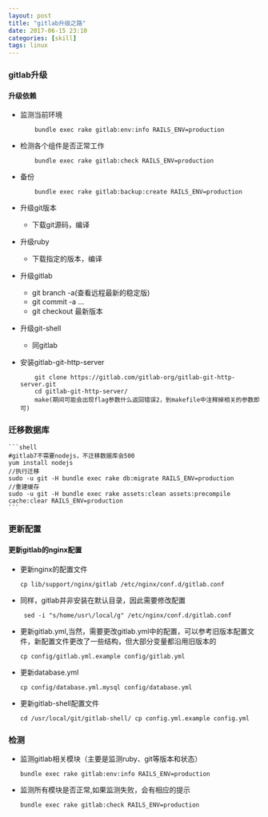 ```yaml
---
layout: post
title: "gitlab升级之路"
date: 2017-06-15 23:10
categories: [skill]
tags: linux
---
```


### gitlab升级

#### 升级依赖

- 监测当前环境
	```shell
	    bundle exec rake gitlab:env:info RAILS_ENV=production
	```

- 检测各个组件是否正常工作
	```shell
	    bundle exec rake gitlab:check RAILS_ENV=production
	```

- 备份
	```shell
	    bundle exec rake gitlab:backup:create RAILS_ENV=production
	```

- 升级git版本
    + 下载git源码，编译

- 升级ruby
    + 下载指定的版本，编译

- 升级gitlab
    + git branch -a(查看远程最新的稳定版)
    + git commit -a …
    + git checkout 最新版本

- 升级git-shell
    + 同gitlab

- 安装gitlab-git-http-server
	```shell
	    git clone https://gitlab.com/gitlab-org/gitlab-git-http-server.git
	    cd gitlab-git-http-server/
	    make(期间可能会出现flag参数什么返回错误2，到makefile中注释掉相关的参数即可)
	```

### 迁移数据库
	```shell
	#gitlab7不需要nodejs，不迁移数据库会500
	yum install nodejs
	//执行迁移
	sudo -u git -H bundle exec rake db:migrate RAILS_ENV=production
	//重建缓存
	sudo -u git -H bundle exec rake assets:clean assets:precompile cache:clear RAILS_ENV=production
	```
### 更新配置

#### 更新gitlab的nginx配置

+ 更新nginx的配置文件

	```shell
	cp lib/support/nginx/gitlab /etc/nginx/conf.d/gitlab.conf
	```

+ 同样，gitlab并非安装在默认目录，因此需要修改配置

	```shell
	 sed -i "s/home/usr\/local/g" /etc/nginx/conf.d/gitlab.conf
   ```

+ 更新gitlab.yml,当然，需要更改gitlab.yml中的配置，可以参考旧版本配置文件，新配置文件更改了一些结构，但大部分变量都沿用旧版本的

	```shell
	cp config/gitlab.yml.example config/gitlab.yml
	```

+ 更新database.yml

	```shell
	cp config/database.yml.mysql config/database.yml
	```

+ 更新gitlab-shell配置文件

	```shell
	cd /usr/local/git/gitlab-shell/ cp config.yml.example config.yml
	```

### 检测

+ 监测gitlab相关模块（主要是监测ruby、git等版本和状态）

	```shell
	bundle exec rake gitlab:env:info RAILS_ENV=production
	```
+ 监测所有模块是否正常,如果监测失败，会有相应的提示

	```shell
	bundle exec rake gitlab:check RAILS_ENV=production
	```
